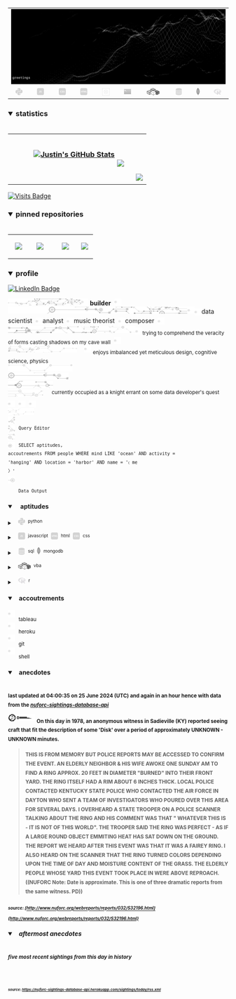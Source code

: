<!-- ### banner -->

<table align="center" border="0" cellspacing="0" cellpadding="0">
  <tr>
    <td colspan="10">
      <a href="https://wallpaperaccess.com/black-digital"> 
        <img src="./images/quantized_relief_adjusted_with_sfmono.png" href="https://wallpaperaccess.com/black-digital"/>
      <a>
    </td>
  </tr>
  <tr>
    <td align="center">
      <a href="https://www.python.org/">
        <img src="./images/languages_icons/python-16.png"/>
        </a>
    </td>
    <td align="center">
      <a href="https://developer.mozilla.org/en-US/docs/Web/JavaScript">
        <img src="./images/languages_icons/js-16.png"/>
      </a>
    </td>
    <td align="center">
      <a href="https://developer.mozilla.org/en-US/docs/Web/CSS">
        <img src="./images/languages_icons/css-16.png"/>
      </a>
    </td>
    <td align="center">
      <a href="https://developer.mozilla.org/en-US/docs/Web/HTML">
        <img src="./images/languages_icons/html-16.png"/>
      </a>
    </td>
    <td align="center">
      <a href="https://www.tableau.com/">
        <img src="./images/languages_icons/tableau-logo.png"/>
      </a>
    </td>
    <td align="center">
      <a href="https://www.zsh.org/">
        <img src="./images/languages_icons/terminal-icon-16.png"/>
      </a>
    </td>
    <td align="center">
      <a href="https://docs.microsoft.com/en-us/office/vba">
        <img src="./images/languages_icons/vba-logo.png"/>
      </a>
    </td>
    <td align="center">
      <a href="https://www.postgresql.org/">
        <img src="./images/languages_icons/database-5-16.png"/>
      </a>
    </td>
    <td align="center">
      <a href="https://www.mongodb.com/">
        <img src="./images/languages_icons/mongodb-logo.png"/>
      </a>
    </td>
    <td align="center">
      <a href="https://www.r-project.org/">
        <img src="./images/languages_icons/r-programming-language.png"/>
      </a>
    </td>
  </tr>
</table>
  
<!-- ### statistics -->

<h3><details open>
  <summary>statistics</summary><br>

<table border="0" cellspacing="0" cellpadding="0">
  <tr>
    <td>
      <a href="https://github.com/justineichelberger" style="padding-left: 20%;">
        <img align="center" style="margin:0.5rem;" src="https://github-readme-stats.vercel.app/api?username=justineichelberger&show_icons=true&line_height=20&count_private=true&title_color=C0C0C0&text_color=C0C0C0&icon_color=C0C0C0&bg_color=0D1117" alt="Justin's GitHub Stats" />
      </a>&nbsp;
    </td>
    <td align="center">&nbsp;
      <a href="https://github.com/justineichelberger" style="padding-left: 10%;">
        <img align="center" style="margin:0.5rem" src="https://github-readme-stats.vercel.app/api/top-langs/?username=justineichelberger&hide=css, Jupyter Notebook, procfile&title_color=C0C0C0&text_color=C0C0C0&icon_color=C0C0C0&bg_color=0D1117" />
      </a>
    </td>
    <td  align="right" style="color: lightgray; display: inline-block; justify-content: right; padding-top: 90px;"> 
      <img src="https://metrics.lecoq.io/justineichelberger?template=classic&base.header=0&base.activity=0&base.community=0&base.repositories=0&base.metadata=0&isocalendar=1&isocalendar.duration=full-year&config.timezone=America%2FDenver" />
    </td>
  </tr>
</table>

</details>
</h3>
  
[![Visits Badge](https://badges.pufler.dev/visits/justineichelberger/justineichelberger)](https://badges.pufler.dev)   
  
<!-- ### pinned repositories -->
  
<h3><details open>
<summary>pinned repositories</summary>
<br>

<table border="0" cellspacing="0" cellpadding="0">
  <tr>
    <td>
      <a href="https://github.com/justineichelberger/justineichelberger">
        <img align="center" style="margin:1.0rem 0.5rem;" src="https://github-readme-stats.vercel.app/api/pin/?username=justineichelberger&repo=justineichelberger&title_color=C0C0C0&text_color=C0C0C0&icon_color=C0C0C0&bg_color=0D1117" />
      </a>
    </td>
    <td>
      <a href="https://github.com/justineichelberger/nuforc-sightings-database-api">
        <img align="center" style="margin:1.0rem 0.5rem;" src="https://github-readme-stats.vercel.app/api/pin/?username=justineichelberger&repo=nuforc-sightings-database-api&title_color=C0C0C0&text_color=C0C0C0&icon_color=C0C0C0&bg_color=0D1117" />
      </a>
    </td>
    <td>
      <a href="https://github.com/justineichelberger/BureauOfLaborStatistics-InteractiveChoroplethMap">
        <img align="center" style="margin:1rem 0.5rem; padding-left:32%;" src="https://github-readme-stats.vercel.app/api/pin/?username=justineichelberger&repo=bureau-of-labor-statistics--interactive-choropleth-map&title_color=C0C0C0&text_color=C0C0C0&icon_color=C0C0C0&bg_color=0D1117" />
      </a>
    </td>
    <td>
      <a href="https://github.com/justineichelberger/USGSEarthquakesThisWeek">
        <img align="center" style="margin:1rem 0.5rem; padding-left:18%;" src="https://github-readme-stats.vercel.app/api/pin/?username=justineichelberger&repo=usgs-earthquakes-this-week&title_color=C0C0C0&text_color=C0C0C0&icon_color=C0C0C0&bg_color=0D1117" />
      </a>
    </td>
  </tr>
</table>
</details></h3>

<!-- ### profile -->

<h3><details open>
<summary>profile</summary> 
</details></h3>
  
[![LinkedIn Badge](https://img.shields.io/badge/LinkedIn-Profile-informational?style=flat&logo=linkedin&logoColor=white&color=0D76A8)](https://www.linkedin.com/in/justineichelberger/)   

![neural-network-icon-16](./images/neural_network_original_greyscale_02.png "primary identifier")<img src="./images/neural_network_original_greyscale_26.png"/>&nbsp;<b><strong>builder</strong></b>&nbsp;&nbsp;<img src="./images/neural_network_original_greyscale_26.png"/>   
![neural-network-icon-16](./images/neural_network_original_greyscale_10.png "secondary identifiers")<img src="./images/neural_network_original_greyscale_26.png"/><sub><img src="./images/neural_network_original_greyscale_26.png"/></sub>data scientist&nbsp;&nbsp;<sub><img src="./images/neural_network_original_greyscale_26.png"/></sub>analyst&nbsp;&nbsp;<sub><img src="./images/neural_network_original_greyscale_26.png"/></sub>music theorist&nbsp;&nbsp;<sub><img src="./images/neural_network_original_greyscale_26.png"/></sub>composer&nbsp;&nbsp;<sub><img src="./images/neural_network_original_greyscale_26.png"/></sub>   
![neural-network-icon-16](./images/neural_network_original_greyscale_04.png "plato's 'allegory of the cave'")<sub><img src="./images/neural_network_original_greyscale_26.png"/></sub><sub>trying to comprehend the veracity of forms casting shadows on my cave wall</sub>&nbsp;&nbsp;<sub><img src="./images/neural_network_original_greyscale_26.png"/></sub>   
![neural-network-icon-16](./images/neural_network_original_greyscale_11.png "pleasures")&nbsp;&nbsp;&nbsp;&nbsp;<img src="./images/neural_network_original_greyscale_26.png"/>&nbsp;<sub>enjoys imbalanced yet meticulous design, cognitive science, physics</sub>   
![neural-network-icon-16](./images/neural_network_original_greyscale_06.png "space") &nbsp;   
![neural-network-icon-16](./images/neural_network_original_greyscale_07.png "space") &nbsp;   
![neural-network-icon-16](./images/neural_network_original_greyscale_09.png "space") &nbsp;   
![neural-network-icon-16](./images/neural_network_original_greyscale_17.png "pursuit") &nbsp;&nbsp;&nbsp;&nbsp;<sup>currently occupied as a knight errant on some data developer's quest</sup>&nbsp;&nbsp;&nbsp;&nbsp;<sub><sub><img src="./images/neural_network_original_greyscale_26.png"/></sub></sub>&nbsp;&nbsp;<sub><sub><img src="./images/neural_network_original_greyscale_26.png"/></sub></sub>&nbsp;&nbsp;<sub><sub><img src="./images/neural_network_original_greyscale_26.png"/></sub></sub>   
![neural-network-icon-16](./images/neural_network_original_greyscale_15.png "space") &nbsp;   
![neural-network-icon-16](./images/neural_network_original_greyscale_12.png "space") &nbsp;   
![neural-network-icon-16](./images/neural_network_original_greyscale_22.png "pgAdmin[tools[query tool]]") &nbsp;<sup><code>Query Editor</code></sup>   
![neural-network-icon-16](./images/neural_network_original_greyscale_13.png) &nbsp;   
![neural-network-icon-16](./images/neural_network_original_greyscale_25.png "SQL query to find one of Frank Black's 'Ten [Percenters]' from his eponymous album 'Frank Black' released some time in between unixtimestamp(731574000) and unixtimestamp(731660399)") &nbsp;<sup><code>SELECT aptitudes, accoutrements FROM people WHERE mind LIKE 'ocean' AND activity = 'hanging' AND location = 'harbor' AND name = '&#9001; me &#x3009;'</code></sup>   
![neural-network-icon-16](./images/neural_network_original_greyscale_24.png)   
&nbsp;&nbsp;&nbsp;&nbsp;&nbsp;&nbsp;<sub><code>Data Output</code></sub>   

<!-- ### skills -->

<h4><details open>
<summary>&nbsp;&nbsp;&nbsp;&nbsp;aptitudes</summary>
</details></h4>

<!-- python -->

<sup><details><summary style="font-size: 12px;">&nbsp;&nbsp;
![python-16](./images/languages_icons/python-16.png "language[libraries]")&nbsp;&nbsp;<sup>python</sup></summary>

<a><sup>[</sup>&nbsp;&nbsp;&nbsp;&nbsp;
<sub><img src="./images/neural_network_original_greyscale_26.png"/></sub>&nbsp;&nbsp;<sup>beautifulsoup</sup>&nbsp;&nbsp;&nbsp;&nbsp;<sub><img src="./images/neural_network_original_greyscale_26.png"/></sub>&nbsp;&nbsp;<sup>flask</sup>&nbsp;&nbsp;&nbsp;&nbsp;<sub><img src="./images/neural_network_original_greyscale_26.png"/></sub>&nbsp;&nbsp;<sup>jinja</sup>&nbsp;&nbsp;&nbsp;&nbsp;
<sub><img src="./images/neural_network_original_greyscale_26.png"/></sub>&nbsp;&nbsp;<sup>keras</sup>&nbsp;&nbsp;&nbsp;&nbsp;<sub><img src="./images/neural_network_original_greyscale_26.png"/></sub>&nbsp;&nbsp;<sup>matplotlib</sup>&nbsp;&nbsp;&nbsp;&nbsp;<sub><img src="./images/neural_network_original_greyscale_26.png"/></sub>&nbsp;&nbsp;<sup>numpy</sup>&nbsp;&nbsp;&nbsp;&nbsp;<sub><img src="./images/neural_network_original_greyscale_26.png"/></sub>&nbsp;&nbsp;<sup>pandas</sup>&nbsp;&nbsp;&nbsp;&nbsp;<sub><img src="./images/neural_network_original_greyscale_26.png"/></sub>&nbsp;&nbsp;<sup>requests</sup>&nbsp;&nbsp;&nbsp;&nbsp;<sub><img src="./images/neural_network_original_greyscale_26.png"/></sub>&nbsp;&nbsp;<sup>tensorflow</sup>&nbsp;&nbsp;&nbsp;&nbsp;<sub><img src="./images/neural_network_original_greyscale_26.png"/></sub>&nbsp;&nbsp;<sup>]</sup></a></details></sup>

<!-- js, html(xml), css -->

<sup><details><summary style="font-size: 12px;">&nbsp;&nbsp;
![js-16](./images/languages_icons/js-16.png "language[libraries]")&nbsp;&nbsp;<sup>javascript</sup>&nbsp;&nbsp;![html-16](./images/languages_icons/html-16.png "language[language/[other markup languages]]")&nbsp;&nbsp;<sup>html</sup>&nbsp;&nbsp;![css-16](./images/languages_icons/css-16.png "language[libraries]")&nbsp;&nbsp;<sup>css</sup></summary>

<a><sup>[</sup>&nbsp;&nbsp;&nbsp;&nbsp;
<sub><img src="./images/neural_network_original_greyscale_26.png"/></sub>&nbsp;&nbsp;<sup>d3</sup>&nbsp;&nbsp;&nbsp;&nbsp;<sub><img src="./images/neural_network_original_greyscale_26.png"/></sub>&nbsp;&nbsp;<sup>leaflet</sup>&nbsp;&nbsp;&nbsp;&nbsp;&nbsp;<sub><img src="./images/neural_network_original_greyscale_26.png"/></sub>&nbsp;&nbsp;<sup>plotly</sup>&nbsp;&nbsp;&nbsp;&nbsp;<sub><img src="./images/neural_network_original_greyscale_26.png"/></sub>&nbsp;&nbsp;<sup>]</sup><sup>[</sup>&nbsp;&nbsp;
<sub><img src="./images/neural_network_original_greyscale_26.png"/></sub>&nbsp;&nbsp;<sup>html</sup>&nbsp;&nbsp;&nbsp;&nbsp;
<sub><img src="./images/neural_network_original_greyscale_26.png"/></sub>&nbsp;&nbsp;<sup>[</sup>&nbsp;&nbsp;&nbsp;&nbsp;
<sub><img src="./images/neural_network_original_greyscale_26.png"/></sub>&nbsp;&nbsp;<sup>xml</sup>&nbsp;&nbsp;&nbsp;&nbsp;
<sub><img src="./images/neural_network_original_greyscale_26.png"/></sub>&nbsp;&nbsp;<sup>]</sup>&nbsp;&nbsp;&nbsp;&nbsp;<sub><img src="./images/neural_network_original_greyscale_26.png"/></sub>&nbsp;&nbsp;<sup>]</sup><sup>[</sup>&nbsp;&nbsp;&nbsp;&nbsp;
<sub><img src="./images/neural_network_original_greyscale_26.png"/></sub>&nbsp;&nbsp;<sup>bootstrap</sup>&nbsp;&nbsp;&nbsp;&nbsp;<sub><img src="./images/neural_network_original_greyscale_26.png"/></sub>&nbsp;&nbsp;<sup>]</sup></a></details></sup>

<!-- databases -->

<sup><details><summary style="font-size: 12px;">&nbsp;&nbsp;
![database-5-16](./images/languages_icons/database-5-16.png "language[dialects/apis]")&nbsp;&nbsp;<sup>sql</sup>&nbsp;&nbsp;![mongodb-logo](./images/languages_icons/mongodb-logo.png "language[apis]")&nbsp;&nbsp;<sup>mongodb</sup></summary>

<a><sup>[</sup>&nbsp;&nbsp;&nbsp;&nbsp;
<sub><img src="./images/neural_network_original_greyscale_26.png"/></sub>&nbsp;&nbsp;<sup>postgres</sup>&nbsp;&nbsp;&nbsp;&nbsp;<sub><img src="./images/neural_network_original_greyscale_26.png"/></sub>&nbsp;&nbsp;<sup>psycopg</sup>&nbsp;&nbsp;&nbsp;&nbsp;<sub><img src="./images/neural_network_original_greyscale_26.png"/></sub>&nbsp;&nbsp;<sup>sqlalchemy</sup>&nbsp;&nbsp;&nbsp;&nbsp;<sub><img src="./images/neural_network_original_greyscale_26.png"/></sub>&nbsp;&nbsp;<sup>sqlite</sup>&nbsp;&nbsp;&nbsp;&nbsp;<sub><img src="./images/neural_network_original_greyscale_26.png"/></sub>&nbsp;&nbsp;<sup>]</sup><sup>[</sup>&nbsp;&nbsp;&nbsp;&nbsp;
<sub><img src="./images/neural_network_original_greyscale_26.png"/></sub>&nbsp;&nbsp;<sup>pymongo</sup>&nbsp;&nbsp;&nbsp;&nbsp;<sub><img src="./images/neural_network_original_greyscale_26.png"/></sub>&nbsp;&nbsp;<sup>]</sup></a></details></sup>

<!-- visual basic for applications -->

<sup><details><summary style="font-size: 12px;">&nbsp;&nbsp;
  ![vba-logo](./images/languages_icons/vba-logo.png "language[application]")&nbsp;&nbsp;<sup>vba</sup></summary>

<a><sup>[</sup>&nbsp;&nbsp;&nbsp;&nbsp;
<sub><img src="./images/neural_network_original_greyscale_26.png"/></sub>&nbsp;&nbsp;<sup>excel</sup>&nbsp;&nbsp;&nbsp;&nbsp;<sub><img src="./images/neural_network_original_greyscale_26.png"/></sub>&nbsp;&nbsp;<sup>]</sup></a></details></sup>

<!-- r -->

<sup><details><summary style="font-size: 12px;">&nbsp;&nbsp;
![r-programming-language](./images/languages_icons/r-programming-language.png "language[language]")&nbsp;&nbsp;<sup>r</sup></summary></details></sup>

<!-- ### tools -->

<h4><details open>
<summary>&nbsp;&nbsp;&nbsp;accoutrements</summary>
</details></h4>

<sup>![neural-network-icon-16](./images/neural_network_original_greyscale_26.png "application")</sup>&nbsp;&nbsp;<sub>tableau</sub><br>
<sup>![neural-network-icon-16](./images/neural_network_original_greyscale_26.png "cloud platform")</sup>&nbsp;&nbsp;<sub>heroku</sub><br>
<sup>![neural-network-icon-16](./images/neural_network_original_greyscale_26.png "version control")</sup>&nbsp;&nbsp;<sub>git</sub><br>
<sup>![neural-network-icon-16](./images/neural_network_original_greyscale_26.png "interface")</sup>&nbsp;&nbsp;<sub>shell</sub>

<!-- ### auto-refreshed anecdotes -->

<h4><details open>
<summary>&nbsp;&nbsp;&nbsp;anecdotes</summary><br>

<sub>last updated at 04:00:35 on 25 June 2024 (UTC) and again in an hour hence with data from the <i><a href="https://nuforc-sightings-database-api.herokuapp.com/">nuforc-sightings-database-api</a></i></sub><br>

![neural-network-icon-16](./images/hud_cursor_01.gif "feature") <sub>On this day in 1978, an anonymous witness in Sadieville (KY) reported seeing craft that fit the description of some 'Disk' over a period of approximately UNKNOWN - UNKNOWN minutes.</sub><blockquote><sub>THIS IS FROM MEMORY BUT POLICE REPORTS MAY BE ACCESSED TO CONFIRM THE EVENT. AN ELDERLY NEIGHBOR & HIS WIFE AWOKE ONE SUNDAY AM TO FIND A RING APPROX. 20 FEET IN DIAMETER "BURNED" INTO THEIR FRONT YARD. THE RING ITSELF HAD A RIM ABOUT 6 INCHES THICK. LOCAL POLICE CONTACTED KENTUCKY STATE POLICE WHO CONTACTED THE AIR FORCE IN DAYTON WHO SENT A TEAM OF INVESTIGATORS WHO POURED OVER THIS AREA FOR SEVERAL DAYS. I OVERHEARD A STATE TROOPER ON A POLICE SCANNER TALKING ABOUT THE RING AND HIS COMMENT WAS THAT " WHATEVER THIS IS - IT IS NOT OF THIS WORLD". THE TROOPER SAID THE RING WAS PERFECT - AS IF A LARGE ROUND OBJECT EMMITING HEAT HAS SAT DOWN ON THE GROUND. THE REPORT WE HEARD AFTER THIS EVENT WAS THAT IT WAS A FAIREY RING. I ALSO HEARD ON THE SCANNER THAT THE RING TURNED COLORS DEPENDING UPON THE TIME OF DAY AND MOISTURE CONTENT OF THE GRASS. THE ELDERLY PEOPLE WHOSE YARD THIS EVENT TOOK PLACE IN WERE ABOVE REPROACH.((NUFORC Note:  Date is approximate.  This is one of three dramatic reports from the same witness.  PD))</sub></blockquote><sub><sub><i>source: [http://www.nuforc.org/webreports/reports/032/S32196.html](http://www.nuforc.org/webreports/reports/032/S32196.html)</i></sub></sub></sub><br>
<h5><details open>
<summary>&nbsp;&nbsp;&nbsp;aftermost anecdotes</summary><br>

<sub>five most recent sightings from this day in history</sub><br>
  
<sub>
<!-- BLOG-POST-LIST:START -->

<!-- BLOG-POST-LIST:END -->
</sub><br><br>

<sub><sub><i>source: <a href=https://nuforc-sightings-database-api.herokuapp.com/sightings/today/rss.xml>https://nuforc-sightings-database-api.herokuapp.com/sightings/today/rss.xml</a></i></sub></sub>
</details><h5></details>
